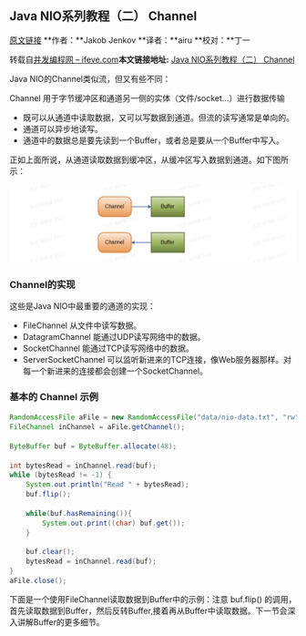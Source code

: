 ## Java NIO系列教程（二） Channel

[原文链接](http://tutorials.jenkov.com/java-nio/channels.html)   **作者：**Jakob Jenkov   **译者：**airu   **校对：**丁一

转载自[并发编程网 – ifeve.com](https://ifeve.com/)**本文链接地址:** [Java NIO系列教程（二） Channel](https://ifeve.com/channels/)



Java NIO的Channel类似流，但又有些不同：

Channel 用于字节缓冲区和通道另一侧的实体（文件/socket...）进行数据传输

- 既可以从通道中读取数据，又可以写数据到通道。但流的读写通常是单向的。
- 通道可以异步地读写。
- 通道中的数据总是要先读到一个Buffer，或者总是要从一个Buffer中写入。

正如上面所说，从通道读取数据到缓冲区，从缓冲区写入数据到通道。如下图所示：

![image-20220209172917338](assets/image-20220209172917338.png)



### Channel的实现

这些是Java NIO中最重要的通道的实现：

- FileChannel 从文件中读写数据。
- DatagramChannel 能通过UDP读写网络中的数据。
- SocketChannel 能通过TCP读写网络中的数据。
- ServerSocketChannel 可以监听新进来的TCP连接，像Web服务器那样。对每一个新进来的连接都会创建一个SocketChannel。

### 基本的 Channel 示例

```java
RandomAccessFile aFile = new RandomAccessFile("data/nio-data.txt", "rw");
FileChannel inChannel = aFile.getChannel();

ByteBuffer buf = ByteBuffer.allocate(48);

int bytesRead = inChannel.read(buf);
while (bytesRead != -1) {
	System.out.println("Read " + bytesRead);
	buf.flip();

    while(buf.hasRemaining()){
        System.out.print((char) buf.get());
    }

	buf.clear();
	bytesRead = inChannel.read(buf);
}
aFile.close();
```

下面是一个使用FileChannel读取数据到Buffer中的示例：注意 buf.flip() 的调用，首先读取数据到Buffer，然后反转Buffer,接着再从Buffer中读取数据。下一节会深入讲解Buffer的更多细节。